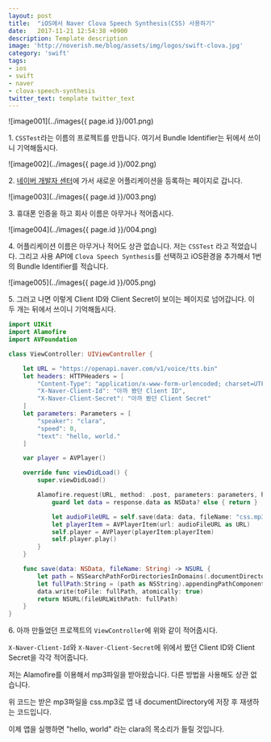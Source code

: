 ```yaml
---
layout: post
title:  "iOS에서 Naver Clova Speech Synthesis(CSS) 사용하기"
date:   2017-11-21 12:54:38 +0900
description: Template description
image: 'http://noverish.me/blog/assets/img/logos/swift-clova.jpg'
category: 'swift'
tags:
- ios
- swift
- naver
- clova-speech-synthesis
twitter_text: template twitter_text
---
```


![image001](../images{{ page.id }}/001.png)

1\. `CSSTest`라는 이름의 프로젝트를 만듭니다. 여기서 Bundle Identifier는 뒤에서 쓰이니 기억해둡시다.

![image002](../images{{ page.id }}/002.png)

2\. [네이버 개발자 센터](https://developers.naver.com/main/)에 가서 새로운 어플리케이션을 등록하는 페이지로 갑니다.

![image003](../images{{ page.id }}/003.png)

3\. 휴대폰 인증을 하고 회사 이름은 아무거나 적어줍시다.

![image004](../images{{ page.id }}/004.png)

4\. 어플리케이션 이름은 아무거나 적어도 상관 없습니다. 저는 `CSSTest` 라고 적었습니다. 그리고 사용 API에 `Clova Speech Synthesis`를 선택하고 iOS환경을 추가해서 1번의 Bundle Identifier를 적습니다.

![image005](../images{{ page.id }}/005.png)

5\. 그러고 나면 이렇게 Client ID와 Client Secret이 보이는 페이지로 넘어갑니다. 이 두 개는 뒤에서 쓰이니 기억해둡시다.

```swift
import UIKit
import Alamofire
import AVFoundation

class ViewController: UIViewController {

    let URL = "https://openapi.naver.com/v1/voice/tts.bin"
    let headers: HTTPHeaders = [
        "Content-Type": "application/x-www-form-urlencoded; charset=UTF-8",
        "X-Naver-Client-Id": "아까 봤던 Client ID",
        "X-Naver-Client-Secret": "아까 봤던 Client Secret"
    ]
    let parameters: Parameters = [
        "speaker": "clara",
        "speed": 0,
        "text": "hello, world."
    ]

    var player = AVPlayer()

    override func viewDidLoad() {
        super.viewDidLoad()

        Alamofire.request(URL, method: .post, parameters: parameters, headers: headers).response { response in
            guard let data = response.data as NSData? else { return }

            let audioFileURL = self.save(data: data, fileName: "css.mp3")
            let playerItem = AVPlayerItem(url: audioFileURL as URL)
            self.player = AVPlayer(playerItem:playerItem)
            self.player.play()
        }
    }

    func save(data: NSData, fileName: String) -> NSURL {
        let path = NSSearchPathForDirectoriesInDomains(.documentDirectory, .userDomainMask, true)[0] as String
        let fullPath:String = (path as NSString).appendingPathComponent(fileName)
        data.write(toFile: fullPath, atomically: true)
        return NSURL(fileURLWithPath: fullPath)
    }
}
```

6\. 아까 만들었던 프로젝트의 `ViewController`에 위와 같이 적어줍시다.

`X-Naver-Client-Id`와 `X-Naver-Client-Secret`에 위에서 봤던 Client ID와 Client Secret을 각각 적어줍니다.

저는 Alamofire를 이용해서 mp3파일을 받아왔습니다. 다른 방법을 사용해도 상관 없습니다.

위 코드는 받은 mp3파일을 css.mp3로 앱 내 documentDirectory에 저장 후 재생하는 코드입니다.

이제 앱을 실행하면 "hello, world" 라는 clara의 목소리가 들릴 것입니다.
